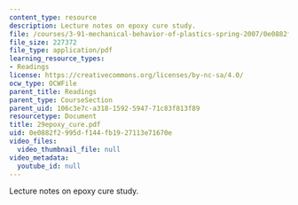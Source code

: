```yaml
---
content_type: resource
description: Lecture notes on epoxy cure study.
file: /courses/3-91-mechanical-behavior-of-plastics-spring-2007/0e0882f2995df144fb1927113e71670e_29epoxy_cure.pdf
file_size: 227372
file_type: application/pdf
learning_resource_types:
- Readings
license: https://creativecommons.org/licenses/by-nc-sa/4.0/
ocw_type: OCWFile
parent_title: Readings
parent_type: CourseSection
parent_uid: 106c3e7c-a318-1592-5947-71c83f813f89
resourcetype: Document
title: 29epoxy_cure.pdf
uid: 0e0882f2-995d-f144-fb19-27113e71670e
video_files:
  video_thumbnail_file: null
video_metadata:
  youtube_id: null
---
```

Lecture notes on epoxy cure study.